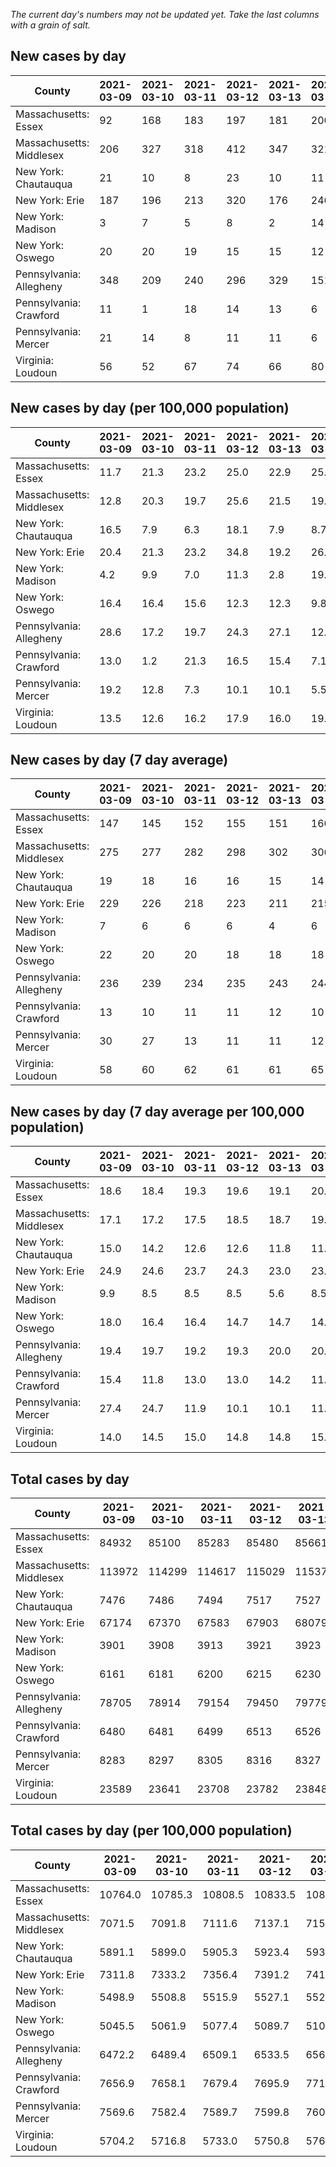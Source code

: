 _The current day's numbers may not be updated yet. Take the last columns with a grain of salt._
## New cases by day

| County | 2021-03-09 | 2021-03-10 | 2021-03-11 | 2021-03-12 | 2021-03-13 | 2021-03-14 | 2021-03-15 |
| --- | --- | --- | --- | --- | --- | --- | --- |
| Massachusetts: Essex | 92 | 168 | 183 | 197 | 181 | 200 | 124 |
| Massachusetts: Middlesex | 206 | 327 | 318 | 412 | 347 | 321 | 240 |
| New York: Chautauqua | 21 | 10 | 8 | 23 | 10 | 11 | 24 |
| New York: Erie | 187 | 196 | 213 | 320 | 176 | 246 | 218 |
| New York: Madison | 3 | 7 | 5 | 8 | 2 | 14 | 7 |
| New York: Oswego | 20 | 20 | 19 | 15 | 15 | 12 | 20 |
| Pennsylvania: Allegheny | 348 | 209 | 240 | 296 | 329 | 151 | 124 |
| Pennsylvania: Crawford | 11 | 1 | 18 | 14 | 13 | 6 | 5 |
| Pennsylvania: Mercer | 21 | 14 | 8 | 11 | 11 | 6 | 3 |
| Virginia: Loudoun | 56 | 52 | 67 | 74 | 66 | 80 | 58 |

## New cases by day (per 100,000 population)

| County | 2021-03-09 | 2021-03-10 | 2021-03-11 | 2021-03-12 | 2021-03-13 | 2021-03-14 | 2021-03-15 |
| --- | --- | --- | --- | --- | --- | --- | --- |
| Massachusetts: Essex | 11.7 | 21.3 | 23.2 | 25.0 | 22.9 | 25.3 | 15.7 |
| Massachusetts: Middlesex | 12.8 | 20.3 | 19.7 | 25.6 | 21.5 | 19.9 | 14.9 |
| New York: Chautauqua | 16.5 | 7.9 | 6.3 | 18.1 | 7.9 | 8.7 | 18.9 |
| New York: Erie | 20.4 | 21.3 | 23.2 | 34.8 | 19.2 | 26.8 | 23.7 |
| New York: Madison | 4.2 | 9.9 | 7.0 | 11.3 | 2.8 | 19.7 | 9.9 |
| New York: Oswego | 16.4 | 16.4 | 15.6 | 12.3 | 12.3 | 9.8 | 16.4 |
| Pennsylvania: Allegheny | 28.6 | 17.2 | 19.7 | 24.3 | 27.1 | 12.4 | 10.2 |
| Pennsylvania: Crawford | 13.0 | 1.2 | 21.3 | 16.5 | 15.4 | 7.1 | 5.9 |
| Pennsylvania: Mercer | 19.2 | 12.8 | 7.3 | 10.1 | 10.1 | 5.5 | 2.7 |
| Virginia: Loudoun | 13.5 | 12.6 | 16.2 | 17.9 | 16.0 | 19.3 | 14.0 |

## New cases by day (7 day average)

| County | 2021-03-09 | 2021-03-10 | 2021-03-11 | 2021-03-12 | 2021-03-13 | 2021-03-14 | 2021-03-15 |
| --- | --- | --- | --- | --- | --- | --- | --- |
| Massachusetts: Essex | 147 | 145 | 152 | 155 | 151 | 160 | 164 |
| Massachusetts: Middlesex | 275 | 277 | 282 | 298 | 302 | 306 | 310 |
| New York: Chautauqua | 19 | 18 | 16 | 16 | 15 | 14 | 15 |
| New York: Erie | 229 | 226 | 218 | 223 | 211 | 215 | 222 |
| New York: Madison | 7 | 6 | 6 | 6 | 4 | 6 | 7 |
| New York: Oswego | 22 | 20 | 20 | 18 | 18 | 18 | 17 |
| Pennsylvania: Allegheny | 236 | 239 | 234 | 235 | 243 | 244 | 242 |
| Pennsylvania: Crawford | 13 | 10 | 11 | 11 | 12 | 10 | 10 |
| Pennsylvania: Mercer | 30 | 27 | 13 | 11 | 11 | 12 | 11 |
| Virginia: Loudoun | 58 | 60 | 62 | 61 | 61 | 65 | 65 |

## New cases by day (7 day average per 100,000 population)

| County | 2021-03-09 | 2021-03-10 | 2021-03-11 | 2021-03-12 | 2021-03-13 | 2021-03-14 | 2021-03-15 |
| --- | --- | --- | --- | --- | --- | --- | --- |
| Massachusetts: Essex | 18.6 | 18.4 | 19.3 | 19.6 | 19.1 | 20.3 | 20.8 |
| Massachusetts: Middlesex | 17.1 | 17.2 | 17.5 | 18.5 | 18.7 | 19.0 | 19.2 |
| New York: Chautauqua | 15.0 | 14.2 | 12.6 | 12.6 | 11.8 | 11.0 | 11.8 |
| New York: Erie | 24.9 | 24.6 | 23.7 | 24.3 | 23.0 | 23.4 | 24.2 |
| New York: Madison | 9.9 | 8.5 | 8.5 | 8.5 | 5.6 | 8.5 | 9.9 |
| New York: Oswego | 18.0 | 16.4 | 16.4 | 14.7 | 14.7 | 14.7 | 13.9 |
| Pennsylvania: Allegheny | 19.4 | 19.7 | 19.2 | 19.3 | 20.0 | 20.1 | 19.9 |
| Pennsylvania: Crawford | 15.4 | 11.8 | 13.0 | 13.0 | 14.2 | 11.8 | 11.8 |
| Pennsylvania: Mercer | 27.4 | 24.7 | 11.9 | 10.1 | 10.1 | 11.0 | 10.1 |
| Virginia: Loudoun | 14.0 | 14.5 | 15.0 | 14.8 | 14.8 | 15.7 | 15.7 |

## Total cases by day

| County | 2021-03-09 | 2021-03-10 | 2021-03-11 | 2021-03-12 | 2021-03-13 | 2021-03-14 | 2021-03-15 |
| --- | --- | --- | --- | --- | --- | --- | --- |
| Massachusetts: Essex | 84932 | 85100 | 85283 | 85480 | 85661 | 85861 | 85985 |
| Massachusetts: Middlesex | 113972 | 114299 | 114617 | 115029 | 115376 | 115697 | 115937 |
| New York: Chautauqua | 7476 | 7486 | 7494 | 7517 | 7527 | 7538 | 7562 |
| New York: Erie | 67174 | 67370 | 67583 | 67903 | 68079 | 68325 | 68543 |
| New York: Madison | 3901 | 3908 | 3913 | 3921 | 3923 | 3937 | 3944 |
| New York: Oswego | 6161 | 6181 | 6200 | 6215 | 6230 | 6242 | 6262 |
| Pennsylvania: Allegheny | 78705 | 78914 | 79154 | 79450 | 79779 | 79930 | 80054 |
| Pennsylvania: Crawford | 6480 | 6481 | 6499 | 6513 | 6526 | 6532 | 6537 |
| Pennsylvania: Mercer | 8283 | 8297 | 8305 | 8316 | 8327 | 8333 | 8336 |
| Virginia: Loudoun | 23589 | 23641 | 23708 | 23782 | 23848 | 23928 | 23986 |

## Total cases by day (per 100,000 population)

| County | 2021-03-09 | 2021-03-10 | 2021-03-11 | 2021-03-12 | 2021-03-13 | 2021-03-14 | 2021-03-15 |
| --- | --- | --- | --- | --- | --- | --- | --- |
| Massachusetts: Essex | 10764.0 | 10785.3 | 10808.5 | 10833.5 | 10856.4 | 10881.8 | 10897.5 |
| Massachusetts: Middlesex | 7071.5 | 7091.8 | 7111.6 | 7137.1 | 7158.7 | 7178.6 | 7193.5 |
| New York: Chautauqua | 5891.1 | 5899.0 | 5905.3 | 5923.4 | 5931.3 | 5940.0 | 5958.9 |
| New York: Erie | 7311.8 | 7333.2 | 7356.4 | 7391.2 | 7410.3 | 7437.1 | 7460.9 |
| New York: Madison | 5498.9 | 5508.8 | 5515.9 | 5527.1 | 5529.9 | 5549.7 | 5559.5 |
| New York: Oswego | 5045.5 | 5061.9 | 5077.4 | 5089.7 | 5102.0 | 5111.8 | 5128.2 |
| Pennsylvania: Allegheny | 6472.2 | 6489.4 | 6509.1 | 6533.5 | 6560.5 | 6572.9 | 6583.1 |
| Pennsylvania: Crawford | 7656.9 | 7658.1 | 7679.4 | 7695.9 | 7711.3 | 7718.4 | 7724.3 |
| Pennsylvania: Mercer | 7569.6 | 7582.4 | 7589.7 | 7599.8 | 7609.8 | 7615.3 | 7618.1 |
| Virginia: Loudoun | 5704.2 | 5716.8 | 5733.0 | 5750.8 | 5766.8 | 5786.2 | 5800.2 |
